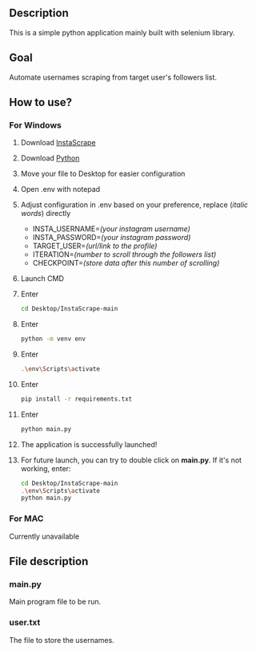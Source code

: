 ## Description
This is a simple python application mainly built with selenium library.

## Goal
Automate usernames scraping from target user's followers list.

## How to use?

### For Windows
1. Download [InstaScrape](https://github.com/Leoxhiu/InstaScrape/archive/refs/heads/main.zip)

2. Download [Python](https://www.python.org/downloads/)
   
3. Move your file to Desktop for easier configuration

4. Open .env with notepad

5. Adjust configuration in .env based on your preference, replace (_italic words_) directly
    - INSTA_USERNAME=_(your instagram username)_
    - INSTA_PASSWORD=_(your instagram password)_
    - TARGET_USER=_(url/link to the profile)_
    - ITERATION=_(number to scroll through the followers list)_
    - CHECKPOINT=_(store data after this number of scrolling)_

6. Launch CMD

7. Enter
   ```sh 
   cd Desktop/InstaScrape-main

8. Enter
   ```sh
   python -m venv env

9. Enter
   ```sh
   .\env\Scripts\activate

10. Enter
    ```sh
    pip install -r requirements.txt

11. Enter
    ```sh
    python main.py

12. The application is successfully launched!
    
13. For future launch, you can try to double click on **main.py**. If it's not working, enter:
    ```sh
    cd Desktop/InstaScrape-main
    .\env\Scripts\activate
    python main.py

### For MAC
Currently unavailable

## File description
### main.py
Main program file to be run.

### user.txt
The file to store the usernames.
